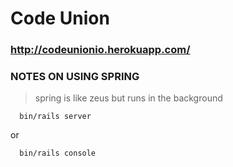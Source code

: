 # Code Union

### http://codeunionio.herokuapp.com/

### NOTES ON USING SPRING

> spring is like zeus but runs in the background

```
  bin/rails server
```

or 

```
  bin/rails console
```
